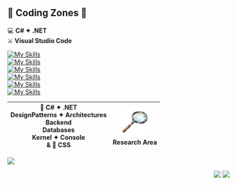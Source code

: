## 🚧 Coding Zones 🧐
💻 **C# ✦ .NET**<br />
⚔️ **Visual Studio Code**

[![My Skills](https://go-skill-icons.vercel.app/api/icons?i=cs,dotnet,vscode,visualstudio&theme=dark)]()
<br />
[![My Skills](https://go-skill-icons.vercel.app/api/icons?i=github,git,api,docker,postman&theme=dark)]()
<br />
[![My Skills](https://go-skill-icons.vercel.app/api/icons?i=sqlserver,mongodb,redis&theme=dark)]()
<br />
[![My Skills](https://go-skill-icons.vercel.app/api/icons?i=apigateway,rabbitmq,jwt&theme=dark)]()
<br />
[![My Skills](https://go-skill-icons.vercel.app/api/icons?i=blazor,html,css&theme=dark)]()
<br />
[![My Skills](https://go-skill-icons.vercel.app/api/icons?i=linux,terminal,bash,ubuntu&theme=dark)]()

| 🩶 C# ✦ .NET <br> DesignPatterns ✦ Architectures<br>Backend<br>Databases<br>Kernel ✦ Console<br>& 🌈 CSS | <img src="https://github.com/fault3r/fault3r/blob/main/explore.png?raw=true" alt="explore" width="70" height="70"><br>Research Area |
|:---:|:---:|

<img align="center" src="https://github-readme-stats.vercel.app/api/top-langs/?username=fault3r&layout=compact&theme=apprentice&hide_border=true&hide=javascript" />

<p align="right">
  <a href="mailto:hamed.damaavandi@gmail.com"><img src="https://go-skill-icons.vercel.app/api/icons?i=gmail&theme=dark" /></a>
  <a href="https://www.instagram.com/hamed.damaavandi/"><img src="https://go-skill-icons.vercel.app/api/icons?i=instagram&theme=dark" /></a>
</p>
